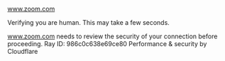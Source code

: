 www.zoom.com

Verifying you are human. This may take a few seconds.

www.zoom.com needs to review the security of your connection before proceeding.
Ray ID: 986c0c638e69ce80
Performance & security by Cloudflare